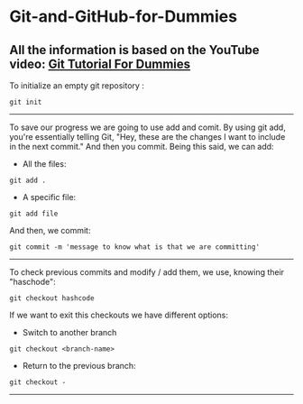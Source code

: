 # Git-and-GitHub-for-Dummies

All the information is based on the YouTube video: [Git Tutorial For Dummies](https://www.youtube.com/watch?v=mJ-qvsxPHpY)
---
To initialize an empty git repository : 
```
git init
```
---
To save our progress we are going to use add and comit. By using git add, you're essentially telling Git, "Hey, these are the changes I want to include in the next commit." And then you commit. 
Being this said, we can add: 
  - All the files: 
```
git add .
```
  - A specific file:
```
git add file
```
And then, we commit: 
```
git commit -m 'message to know what is that we are committing'
```
---
To check previous commits and modify / add them, we use, knowing their "haschode":
```
git checkout hashcode
```
If we want to exit this checkouts we have different options: 
  - Switch to another branch
```
git checkout <branch-name>
```
  - Return to the previous branch:
```
git checkout -
```
---
